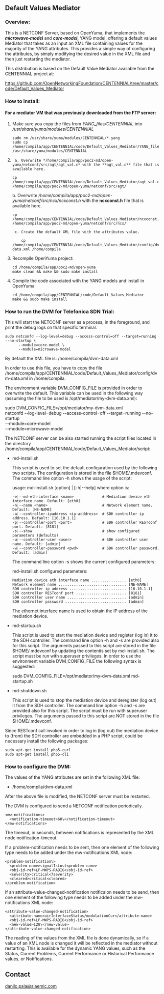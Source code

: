 ## Default Values Mediator

### Overview:
This is a NETCONF Server, based on OpenYuma, that implements the **_microwave-model_** and **_core-model_**, YANG model, offering a default values Mediator that takes as an input an XML file containing values for the majority of the YANG attributes. This provides a simple way of configuring the attributes, by simply modifying the desired value in the XML file and then just restarting the mediator.

This distribution is based on the Default Value Mediator available from the CENTENNIAL project at:
  
  https://github.com/OpenNetworkingFoundation/CENTENNIAL/tree/master/code/Default_Values_Mediator
  

### How to install:
#### For a mediator VM that was previously downloaded from the FTP server:

1. Make sure you copy the files from *YANG_files/CENTENNIAL* into */usr/share/yuma/modules/CENTENNIAL*

	```
	sudo rm /usr/share/yuma/modules/CENTENNIAL/*.yang
	sudo cp /home/compila/app/CENTENNIAL/code/Default_Values_Mediator/YANG_files/CENTENNIAL/*.yang /usr/share/yuma/modules/CENTENNIAL
	```

2.      a. Overwrite */home/compila/app/poc2-md/open-yuma/netconf/src/agt/agt_val.c* with the **agt_val.c** file that is available here.
	```
	cp /home/compila/app/CENTENNIAL/code/Default_Values_Mediator/agt_val.c /home/compila/app/poc2-md/open-yuma/netconf/src/agt/
	```

	b. Overwrite */home/compila/app/poc2-md/open-yuma/netconf/src/ncx/ncxconst.h* with the **ncxconst.h** file that is available here.
	```
	cp /home/compila/app/CENTENNIAL/code/Default_Values_Mediator/ncxconst.h /home/compila/app/poc2-md/open-yuma/netconf/src/ncx/
	```

        c. Create the default XML file with the attributes value.
	```
        cp /home/compila/app/CENTENNIAL/code/Default_Values_Mediator/config/dvm-data.xml /home/compila
	```

4. Recompile OpenYuma project:
	```
	cd /home/compila/app/poc2-md/open-yuma
	make clean && make && sudo make install
	```

4. Compile the code associated with the YANG models and install in OpenYuma
	```
	cd /home/compila/app/CENTENNIAL/code/Default_Values_Mediator
	make && sudo make install
	```

### How to run the DVM for Telefonica SDN Trial:

This will start the NETCONF server as a process, in the foreground, and print the debug logs on that specific terminal.
```
sudo netconfd --log-level=debug --access-control=off --target=running --no-startup \
	  --module=core-model \
	  --module=microwave-model
```
By default the XML file is:
/home/compila/dvm-data.xml

In order to use this file, you have to copy the file /home/compila/app/CENTENNIAL/code/Default_Values_Mediator/config/dvm-data.xml in /home/compila.

The environment variable DVM_CONFIG_FILE is provided in order to overwrite the default. 
This variable can be used in the following way (assuming the file to be used is /opt/mediator/my-dvm-data.xml):

sudo DVM_CONFIG_FILE=/opt/mediator/my-dvm-data.xml \
     netconfd --log-level=debug --access-control=off --target=running --no-startup \
	  --module=core-model \
	  --module=microwave-model

The NETCONF server can be also started running the script files located in the directory /home/compila/app/CENTENNIAL/code/Default_Values_Mediator/script:

  - md-install.sh

    This script is used to set the default configuration used by the following two scripts.
    The configuration is stored in the file $HOME/.mdevconf.
    The command line option -h shows the usage of the script:

      usage: md-install.sh [option] | [-h|--help]
      where option is:
      
        -e|--md-eth-interface <name>             # Mediation device eth interface name. Default: [eth0]
        -n|--name <name>                         # Network element name. Default: [NE-NAME]
        -a|--controller-ipaddress <ip-adddress>  # SDH controller ip address. Default: [10.10.1.1]
        -p|--controller-port <port>              # SDH controller RESTconf port. Default: [8181]
        -s|--show                                # show configured parameters (defaults)
        -u|--controller-user <user>              # SDH controller user name. Default: [admin]
        -w|--controller-password <pwd>           # SDH controller password. Default: [admin]

    The command line option -s shows the current configured parameters:

      md-install.sh configured parameters:
        
        Mediation device eth interface name ................ [eth0]
        Network element name ............................... [NE-NAME]
        SDH controller ip address .......................... [10.10.1.1]
        SDH controller RESTconf port ....................... [8181]
        SDH controller user name ........................... [admin]
        SDH controller password ............................ [admin]

    The ethernet interface name is used to obtain the IP address of the mediation device.

  - md-startup.sh

    This script is used to start the mediation device and register (log in) it to the SDH controller.
    The command line option -h and -s are provided also for this script.
    The arguments passed to this script are stored in the file $HOME/.mdevconf by updating the contentis set by md-install.sh.
    The script must be run with superuser privileges.
    In order to use the environment variable DVM_CONFIG_FILE the following syntax is suggested:

      sudo DVM_CONFIG_FILE=/opt/mediator/my-dvm-data.xml md-startup.sh


  - md-shutdown.sh

    This script is used to stop the mediation device and deregister (log out) it from the SDH controller.
    The command line option -h and -s are provided also for this script.
    The script must be run with superuser privileges.
    The arguments passed to this script are NOT stored in the file $HOME/.mdevconf.

  Since RESTconf call invoked in order to log in (log out) the mediation device to (from) the SDH controller are embedded in a PHP script, could be necessary install the following packages:

    sudo apt-get install php5-curl
    sudo apt-get install php5-cli

### How to configure the DVM:

The values of the YANG attributes are set in the following XML file:

- /home/compila/dvm-data.xml

After the above file is modified, the NETCONF server must be restarted.

The DVM is configured to send a NETCONF notification periodically. 

    <mw-notifications>
      <notification-timeout>60\</notification-timeout>
    </mw-notifications>

The timeout, in seconds, between notifications is represented by the XML node notification-timeout.

If a problem-notification needs to be sent, then one element of the following type needs to be added under the mw-notifications XML node:

    <problem-notification\>
      <problem-name>signalIsLost<problem-name>
      <obj-id-ref>LP-MWPS-RADIO</obj-id-ref>
      <severity>critical<7severity>
      <cleared>critical<cleared>
    </problem-notification>

If an attribute-value-changed-notification notificaion needs to be send, then one element of the following type needs to be added under the mw-notifications XML node:

    <attribute-value-changed-notification>
      <attribute-name>airInterfaceStatus/modulationCur</attribute-name>
      <obj-id-ref>LP-MWPS-RADIO</obj-id-ref>
      <new-value>128\</new-value>
    </attribute-value-changed-notification>

 The reading of the values from the XML file is done dynamically, so if a value of an XML node is changed it will be reflected in the mediator without restarting. This is available for the dynamic YANG values, such as the Status, Current Problems, Current Performance or Historical Performance values, or Notifications.

Contact
-------

danilo.pala@siaemic.com
